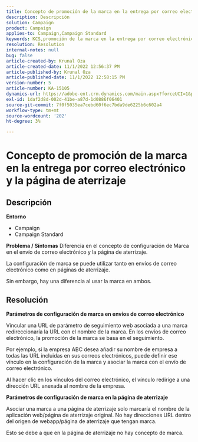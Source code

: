 ```yaml
---
title: Concepto de promoción de la marca en la entrega por correo electrónico y la página de aterrizaje
description: Descripción
solution: Campaign
product: Campaign
applies-to: Campaign,Campaign Standard
keywords: KCS,promoción de la marca en la entrega por correo electrónico y la página de aterrizaje
resolution: Resolution
internal-notes: null
bug: false
article-created-by: Krunal Oza
article-created-date: 11/1/2022 12:56:37 PM
article-published-by: Krunal Oza
article-published-date: 11/1/2022 12:58:15 PM
version-number: 5
article-number: KA-15105
dynamics-url: https://adobe-ent.crm.dynamics.com/main.aspx?forceUCI=1&pagetype=entityrecord&etn=knowledgearticle&id=6d72049d-e459-ed11-9561-6045bd0067ea
exl-id: 1daf2d8d-002d-41be-a87d-1d0886f06401
source-git-commit: 7f0f5035ea7cebd60f6ec7bda9de6225b6c602a4
workflow-type: tm+mt
source-wordcount: '202'
ht-degree: 3%

---
```


# Concepto de promoción de la marca en la entrega por correo electrónico y la página de aterrizaje

## Descripción

<b>Entorno</b>
- Campaign
- Campaign Standard



<b>Problema / Síntomas</b>
Diferencia en el concepto de configuración de Marca en el envío de correo electrónico y la página de aterrizaje.

La configuración de marca se puede utilizar tanto en envíos de correo electrónico como en páginas de aterrizaje.

Sin embargo, hay una diferencia al usar la marca en ambos.






## Resolución

<b>Parámetros de configuración de marca en envíos de correo electrónico</b>


Vincular una URL de parámetro de seguimiento web asociada a una marca redireccionaría la URL con el nombre de la marca. En los envíos de correo electrónico, la promoción de la marca se basa en el seguimiento.

Por ejemplo, si la empresa ABC desea añadir su nombre de empresa a todas las URL incluidas en sus correos electrónicos, puede definir ese vínculo en la configuración de la marca y asociar la marca con el envío de correo electrónico.

Al hacer clic en los vínculos del correo electrónico, el vínculo redirige a una dirección URL anexada al nombre de la empresa.




<b>Parámetros de configuración de marca en la página de aterrizaje</b>


Asociar una marca a una página de aterrizaje solo marcaría el nombre de la aplicación web/página de aterrizaje original. No hay direcciones URL dentro del origen de webapp/página de aterrizaje que tengan marca.

Esto se debe a que en la página de aterrizaje no hay concepto de marca.
